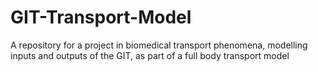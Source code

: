 # GIT-Transport-Model
A repository for a project in biomedical transport phenomena, modelling inputs and outputs of the GIT, as part of a full body transport model
